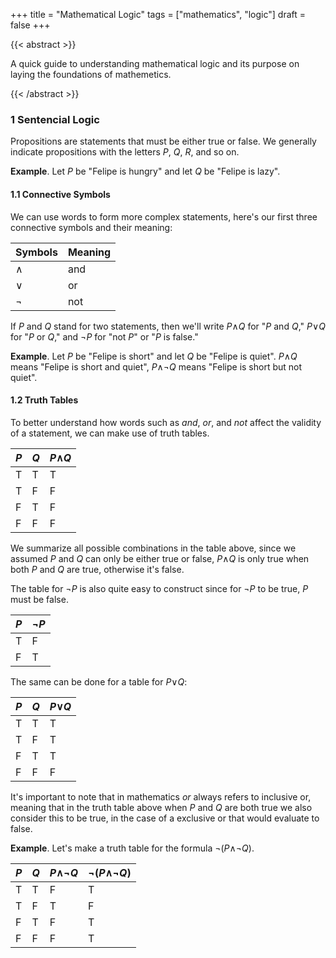 +++
title = "Mathematical Logic"
tags = ["mathematics", "logic"]
draft = false
+++

{{< abstract >}}

A quick guide to understanding mathematical logic and its purpose on laying the foundations of mathemetics.

{{< /abstract >}}

### 1 Sentencial Logic

Propositions are statements that must be either true or false. We generally indicate propositions with the letters *P*, *Q*, *R*, and so on.

**Example**. Let *P* be "Felipe is hungry" and let *Q* be "Felipe is lazy".

#### 1.1 Connective Symbols

We can use words to form more complex statements, here's our first three connective symbols and their meaning:

| Symbols | Meaning |
| --- | --- |
| &and; | and |
| &or; | or |
| &not; | not |

If *P* and *Q* stand for two statements, then we'll write *P*&and;*Q* for "*P* and *Q*," *P*&or;*Q* for "*P* or *Q*," and &not;*P* for "not *P*" or "*P* is false."

**Example**. Let *P* be "Felipe is short" and let *Q* be "Felipe is quiet". *P*&and;*Q* means "Felipe is short and quiet", *P*&and;&not;*Q* means "Felipe is short but not quiet".

#### 1.2 Truth Tables

To better understand how words such as *and*, *or*, and *not* affect the validity of a statement, we can make use of truth tables.

| *P* | *Q* | *P*&and;*Q*
| --- | --- | --- |
|  T  |  T  |  T  |
|  T  |  F  |  F  |
|  F  |  T  |  F  |
|  F  |  F  |  F  |

We summarize all possible combinations in the table above, since we assumed *P* and *Q* can only be either true or false, *P*&and;*Q* is only true when both *P* and *Q* are true, otherwise it's false.

The table for &not;*P* is also quite easy to construct since for &not;*P* to be true, *P* must be false.

| *P* | &not;*P* |
| --- | --- |
|  T  |  F  |
|  F  |  T  |

The same can be done for a table for *P*&or;*Q*:

| *P* | *Q* | *P*&or;*Q*
| --- | --- | --- |
|  T  |  T  |  T  |
|  T  |  F  |  T  |
|  F  |  T  |  T  |
|  F  |  F  |  F  |

It's important to note that in mathematics *or* always refers to inclusive or, meaning that in the truth table above
when *P* and *Q* are both true we also consider this to be true, in the case of a exclusive or that would evaluate to false.

**Example**. Let's make a truth table for the formula &not;(*P*&and;&not;*Q*).

| *P* | *Q* | *P*&and;&not;*Q* | &not;(*P*&and;&not;*Q*)
| --- | --- | --- | --- |
|  T  |  T  |  F  |  T  |
|  T  |  F  |  T  |  F  |
|  F  |  T  |  F  |  T  |
|  F  |  F  |  F  |  T  |
